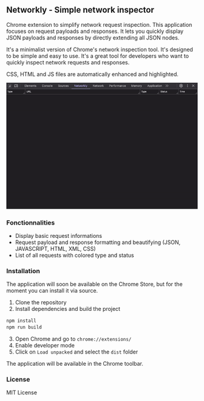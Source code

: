 ## Networkly - Simple network inspector

Chrome extension to simplify network request inspection. This application focuses on request payloads and responses. It lets you quickly display JSON payloads and responses by directly extending all JSON nodes.

It's a minimalist version of Chrome's network inspection tool. It's designed to be simple and easy to use. It's a great tool for developers who want to quickly inspect network requests and responses.

CSS, HTML and JS files are automatically enhanced and highlighted.

![image](/preview/preview.gif)

### Fonctionnalities

- Display basic request informations
- Request payload and response formatting and beautifying (JSON, JAVASCRIPT, HTML, XML, CSS)
- List of all requests with colored type and status

### Installation

The application will soon be available on the Chrome Store, but for the moment you can install it via source.

1. Clone the repository
2. Install dependencies and build the project
```bash
npm install
npm run build
```
3. Open Chrome and go to `chrome://extensions/`
4. Enable developer mode
5. Click on `Load unpacked` and select the `dist` folder

The application will be available in the Chrome toolbar.

### License

MIT License
